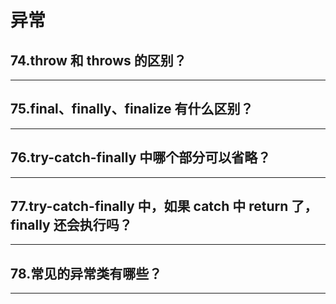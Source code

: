 # 异常
## 74.throw 和 throws 的区别？
---
## 75.final、finally、finalize 有什么区别？
---
## 76.try-catch-finally 中哪个部分可以省略？
---
## 77.try-catch-finally 中，如果 catch 中 return 了，finally 还会执行吗？
---
## 78.常见的异常类有哪些？
---